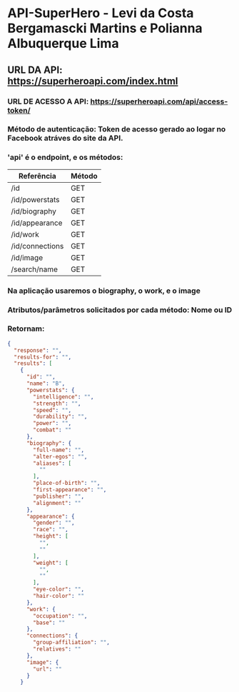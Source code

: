 # **API-SuperHero - Levi da Costa Bergamascki Martins e Polianna Albuquerque Lima** 

## URL DA API: https://superheroapi.com/index.html
### URL DE ACESSO A API: https://superheroapi.com/api/access-token/

### Método de autenticação: Token de acesso gerado ao logar no Facebook atráves do site da API. 
### 'api' é o endpoint, e os métodos:

| Referência    | Método        |
| ------------- | ------------- |
|/id            | GET           |
|/id/powerstats | GET           |
|/id/biography  | GET           |
|/id/appearance | GET           |
|/id/work       | GET           |
|/id/connections| GET           |
|/id/image      | GET           |
|/search/name   | GET           |

### Na aplicação usaremos o **biography**, o **work**, e o **image**

### Atributos/parâmetros solicitados por cada método: Nome ou ID
### Retornam: 
```json
{
  "response": "",
  "results-for": "",
  "results": [
    {
      "id": "",
      "name": "B",
      "powerstats": {
        "intelligence": "",
        "strength": "",
        "speed": "",
        "durability": "",
        "power": "",
        "combat": ""
      },
      "biography": {
        "full-name": "",
        "alter-egos": "",
        "aliases": [
          ""
        ],
        "place-of-birth": "",
        "first-appearance": "",
        "publisher": "",
        "alignment": ""
      },
      "appearance": {
        "gender": "",
        "race": "",
        "height": [
          "",
          ""
        ],
        "weight": [
          "",
          ""
        ],
        "eye-color": "",
        "hair-color": ""
      },
      "work": {
        "occupation": "",
        "base": ""
      },
      "connections": {
        "group-affiliation": "",
        "relatives": ""
      },
      "image": {
        "url": ""
      }
    }
```
